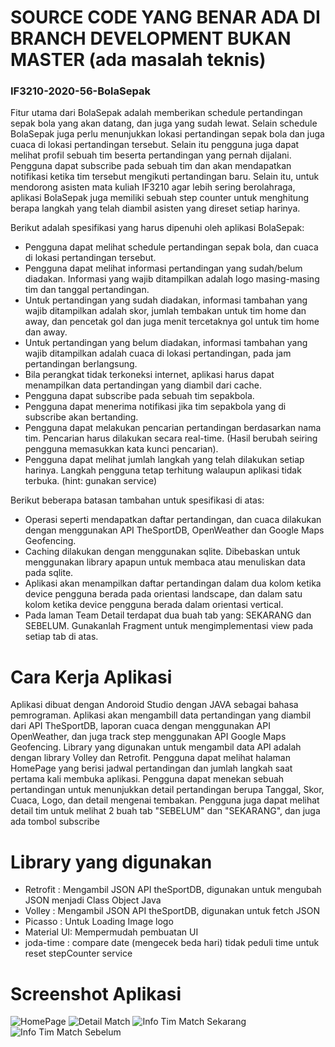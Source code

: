 # __SOURCE CODE YANG BENAR ADA DI BRANCH DEVELOPMENT BUKAN MASTER (ada masalah teknis)__


### IF3210-2020-56-BolaSepak

Fitur utama dari BolaSepak adalah memberikan schedule pertandingan sepak bola yang akan datang, dan juga yang sudah lewat. Selain schedule BolaSepak juga perlu menunjukkan lokasi pertandingan sepak bola dan juga cuaca di lokasi pertandingan tersebut. Selain itu pengguna juga dapat melihat profil sebuah tim beserta pertandingan yang pernah dijalani. Pengguna dapat subscribe pada sebuah tim dan akan mendapatkan notifikasi ketika tim tersebut mengikuti pertandingan baru. Selain itu, untuk mendorong asisten mata kuliah IF3210 agar lebih sering berolahraga, aplikasi BolaSepak juga memiliki sebuah step counter untuk menghitung berapa langkah yang telah diambil asisten yang direset setiap harinya.

Berikut adalah spesifikasi yang harus dipenuhi oleh aplikasi BolaSepak:

- Pengguna dapat melihat schedule pertandingan sepak bola, dan cuaca di lokasi pertandingan tersebut.
- Pengguna dapat melihat informasi pertandingan yang sudah/belum diadakan. Informasi yang wajib ditampilkan adalah logo masing-masing tim dan tanggal pertandingan.
- Untuk pertandingan yang sudah diadakan, informasi tambahan yang wajib ditampilkan adalah skor, jumlah tembakan untuk tim home dan away, dan pencetak gol dan juga menit tercetaknya gol untuk tim home dan away.
- Untuk pertandingan yang belum diadakan, informasi tambahan yang wajib ditampilkan adalah cuaca di lokasi pertandingan, pada jam pertandingan berlangsung.
- Bila perangkat tidak terkoneksi internet, aplikasi harus dapat menampilkan data pertandingan yang diambil dari cache.
- Pengguna dapat subscribe pada sebuah tim sepakbola.
- Pengguna dapat menerima notifikasi jika tim sepakbola yang di subscribe akan bertanding.
- Pengguna dapat melakukan pencarian pertandingan berdasarkan nama tim. Pencarian harus dilakukan secara real-time. (Hasil berubah seiring pengguna memasukkan kata kunci pencarian).
- Pengguna dapat melihat jumlah langkah yang telah dilakukan setiap harinya. Langkah pengguna tetap terhitung walaupun aplikasi tidak terbuka. (hint: gunakan service)

Berikut beberapa batasan tambahan untuk spesifikasi di atas:

- Operasi seperti mendapatkan daftar pertandingan, dan cuaca dilakukan dengan menggunakan API TheSportDB, OpenWeather dan Google Maps Geofencing.
- Caching dilakukan dengan menggunakan sqlite. Dibebaskan untuk menggunakan library apapun untuk membaca atau menuliskan data pada sqlite.
- Aplikasi akan menampilkan daftar pertandingan dalam dua kolom ketika device pengguna berada pada orientasi landscape, dan dalam satu kolom ketika device pengguna berada dalam orientasi vertical.
- Pada laman Team Detail terdapat dua buah tab yang: SEKARANG dan SEBELUM. Gunakanlah Fragment untuk mengimplementasi view pada setiap tab di atas.

# Cara Kerja Aplikasi

Aplikasi dibuat dengan Andoroid Studio dengan JAVA sebagai bahasa pemrograman. Aplikasi akan mengambill data pertandingan yang diambil dari API TheSportDB,
laporan cuaca dengan menggunakan API OpenWeather, dan juga track step menggunakan API Google Maps Geofencing.
Library yang digunakan untuk mengambil data API adalah dengan library Volley dan Retrofit.
Pengguna dapat melihat halaman HomePage yang berisi jadwal pertandingan dan jumlah langkah saat pertama kali membuka aplikasi.
Pengguna dapat menekan sebuah pertandingan untuk menunjukkan detail pertandingan berupa Tanggal, Skor, Cuaca, Logo, dan detail mengenai tembakan.
Pengguna juga dapat melihat detail tim untuk melihat 2 buah tab "SEBELUM" dan "SEKARANG", dan juga ada tombol subscribe

# Library yang digunakan

- Retrofit : Mengambil JSON API theSportDB, digunakan untuk mengubah JSON menjadi Class Object Java
- Volley : Mengambil JSON API theSportDB, digunakan untuk fetch JSON
- Picasso : Untuk Loading Image logo
- Material UI: Mempermudah pembuatan UI
- joda-time : compare date (mengecek beda hari) tidak peduli time untuk reset stepCounter service

# Screenshot Aplikasi

![HomePage](app/docs/sc1.png)
![Detail Match](app/docs/sc2.png)
![Info Tim Match Sekarang](app/docs/sc3.png)
![Info Tim Match Sebelum](app/docs/sc4.png)
